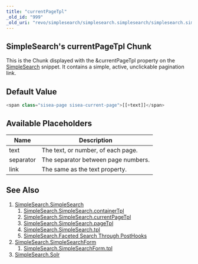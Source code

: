 ```yaml
---
title: "currentPageTpl"
_old_id: "999"
_old_uri: "revo/simplesearch/simplesearch.simplesearch/simplesearch.simplesearch.currentpagetpl"
---
```


## SimpleSearch's currentPageTpl Chunk

This is the Chunk displayed with the &currentPageTpl property on the [SimpleSearch](extras/simplesearch/simplesearch "SimpleSearch.SimpleSearch") snippet. It contains a simple, active, unclickable pagination link.

## Default Value

``` php
<span class="sisea-page sisea-current-page">[[+text]]</span>
```

## Available Placeholders

| Name      | Description                         |
| --------- | ----------------------------------- |
| text      | The text, or number, of each page.  |
| separator | The separator between page numbers. |
| link      | The same as the text property.      |

## See Also

1. [SimpleSearch.SimpleSearch](extras/simplesearch/simplesearch)
    1. [SimpleSearch.SimpleSearch.containerTpl](extras/simplesearch/simplesearch/containertpl)
    2. [SimpleSearch.SimpleSearch.currentPageTpl](extras/simplesearch/simplesearch/currentpagetpl)
    3. [SimpleSearch.SimpleSearch.pageTpl](extras/simplesearch/simplesearch/pagetpl)
    4. [SimpleSearch.SimpleSearch.tpl](extras/simplesearch/simplesearch/tpl)
    5. [SimpleSearch.Faceted Search Through PostHooks](extras/simplesearch/simplesearch/faceted-search-through-posthooks)
2. [SimpleSearch.SimpleSearchForm](extras/simplesearch/simplesearch.simplesearchform)
    1. [SimpleSearch.SimpleSearchForm.tpl](extras/simplesearch/simplesearch.simplesearchform/tpl)
3. [SimpleSearch.Solr](extras/simplesearch/simplesearch.solr)
